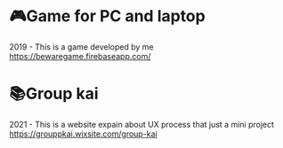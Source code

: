 # 🎮Game for PC and laptop
2019 - This is a game developed by me
https://bewaregame.firebaseapp.com/

# 📚Group kai 
2021 - This is a website expain about UX process that just a mini project
https://grouppkai.wixsite.com/group-kai
